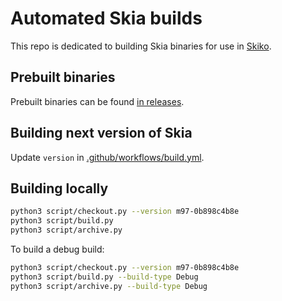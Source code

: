 # Automated Skia builds

This repo is dedicated to building Skia binaries for use in [Skiko](https://github.com/JetBrains/skiko).

## Prebuilt binaries

Prebuilt binaries can be found [in releases](https://github.com/JetBrains/skia-pack/releases).

## Building next version of Skia

Update `version` in [.github/workflows/build.yml](https://github.com/JetBrains/skia-pack/blob/master/.github/workflows/build.yml).

## Building locally

```sh
python3 script/checkout.py --version m97-0b898c4b8e
python3 script/build.py
python3 script/archive.py
```

To build a debug build:

```sh
python3 script/checkout.py --version m97-0b898c4b8e
python3 script/build.py --build-type Debug
python3 script/archive.py --build-type Debug
```
